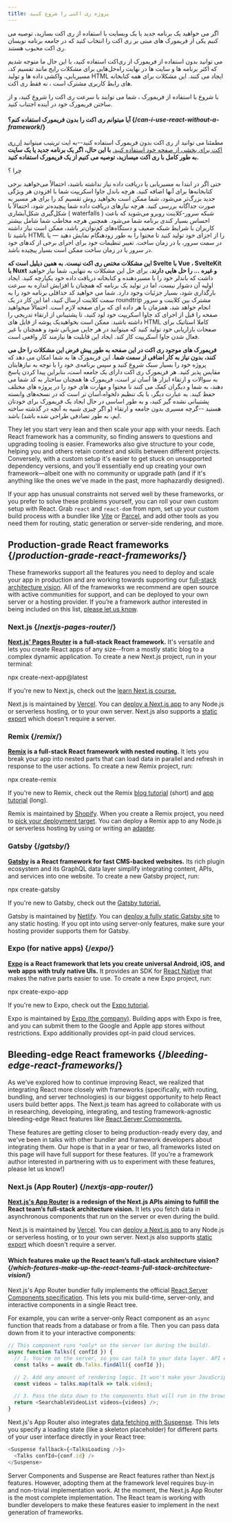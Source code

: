 ```yaml
---
title: پروژه ری اکتی را شروع کنید
---
```


<Intro>

اگر می خواهید یک برنامه جدید یا یک وبسایت با استفاده از ری اکت بسازید، توصیه می کنیم یکی از فریمورک های مبتی بر ری اکت را انتخاب کنید که در جامعه برنامه نویسان ری اکت محبوب هستند.
</Intro>


می توانید بدون استفاده از فریمورک از ری‌اکت استفاده کنید، با این حال ما متوجه شدیم که اکثر برنامه ها و سایت ها در نهایت راه‌حل‌هایی برای مشکلات رایج مانند تقسیم کد، مسیریابی، واکشی داده ها و تولید HTML ایجاد می کنند. این مشکلات برای همه کتابخانه های رابط کاربری مشترک است ، نه فقط ری اکت.

با شروع با استفاده از فریمورک ، شما می توایند با سرعت ری اکت را شروع کنید، و از ساختن فریمورک خود در آینده اجتناب کنید.

<DeepDive>

#### آیا میتوانم ری اکت را بدون فریمورک استفاده کنم؟ {/*can-i-use-react-without-a-framework*/}

مطمئنا می توانید از ری اکت بدون فریمورک استفاده کنید--به ایت تریتیب میتوانید [از ری اکت برای بخشی از صفحه خود استفاده کنید.](/learn/add-react-to-an-existing-project#using-react-for-a-part-of-your-existing-page) **با این حال، اگر یک برنامه جدید یا یک سایت به طور کامل با ری اکت میسازید، توصیه می کنیم از یک فریمورک استفاده کنید.**

چرا ؟

حتی اگر در ابتدا به مسیریابی یا دریافت داده نیاز نداشته باشید، احتمالاً می‌خواهید برخی کتابخانه‌ها برای آنها اضافه کنید. هرچه باندل جاوا اسکریپت شما با افزودن هر ویژگی جدید بزرگ‌تر می‌شود، شما ممکن است بخواهید روش تقسیم کد را برای هر مسیر به صورت جداگانه بررسی کنید. هرچه نیازهای دریافت داده شما پیچیده‌تر شود، احتمالاً با شکل‌گیری شکل‌آبشاری ( waterfalls ) شبکه سرور-کلاینت روبرو می‌شوید که باعث احساس بسیار کندی برنامه شما می‌شود. همچنین هرچه مخاطب شما شامل بیشتر کاربران با شرایط شبکه ضعیف و دستگاه‌های کم‌توان‌تر باشد، ممکن است نیاز داشته باشید تا HTML را از اجزای خود تولید کنید تا محتوا را به طور زودهنگام نمایش دهید — یا در سمت سرور، یا در زمان ساخت. تغییر تنظیمات خود برای اجرای برخی از کدهای خود در سرور یا در زمان ساخت ممکن است بسیار پیچیده باشد.

**این مشکلات مختص ری اکت نیست. به همین دیلیل است که  Svelte با Vue ، SvelteKit با Nuxt و غیره  ...  را حل هایی دارند.** برای حل این مشکلات به تنهایی، شما نیاز خواهید داشت که باندلر خود را  با مسیردهنده و کتابخانه دریافت داده خود یکپارچه کنید. ایجاد اولیه آن دشوار نیست، اما در تولید یک برنامه که همچنان با افزایش اندازه به سرعت بارگذاری شود، بسیار  جزئیات وجود دارد. شما می خواهید کد حداقلی برنامه خود را به سمت کلاینت ارسال کنید، اما این کار در یک roundtrip مشترک بین کلاینت و  سرور انجام خواهد شد، همزمان با هر داده ای که برای صفحه لازم است. احتمالاً میخواهید صفحه را قبل از اجرای کد جاوا اسکریپت خود لود کنید، تا پشتیبانی از ارتقاء تدریجی را داشته باشید. ممکن است بخواهیدیک پوشه از فایل های HTML کاملا استاتیک برای صفحات بازاریابی خود تولید کنید که میتوانید در هر جایی میزبانی شود و همچنان با غیر فعال شدن جاوا اسکریپت کار کند. ایجاد این قابلیت ها نیازمند کار واقعی است.


**فریمورک های موجود ری اکت در این صفحه به طور پیش فرض این مشکلات را حل می کنند، بدون نیاز به کار اضافی از سمت شما.** این فریمورک ها به شما امکان می دهد که پروژه خود را بسیار سبک شروع کنید و سپس برنامه‌ی خود را با توجه به نیازهایتان مقایس پذیر کنید. هر فریمورک ری اکت دارای یک جامعه است، بنابراین پیدا کردن پاسخ به سوالات و ارتقاء ابزار ها آسان تر است، فریمورک ها همچنان ساختار به کد شما می دهند، به شما و دیگران کمک می کنند تا محتوا و مهارت های خود را در پروژه های مختلف حفظ کیند. به عبارت دیگر، با یک تنظیم دلخواه،آسان تر است که در نسخه‌های وابسته پشتیبانی نشده گیر کنید، و به طور اساسی در حال ایجاد یک فریمورک برای خودتان هستید --گرچه مسیری بدون جامعه و ارتقاء (و اگر چیزی شبیه به آنچه در گذشته ساخته ایم، به طور تصادفی طراحی شده باشد) باشد.


 They let you start very lean and then scale your app with your needs. Each React framework has a community, so finding answers to questions and upgrading tooling is easier. Frameworks also give structure to your code, helping you and others retain context and skills between different projects. Conversely, with a custom setup it's easier to get stuck on unsupported dependency versions, and you'll essentially end up creating your own framework—albeit one with no community or upgrade path (and if it's anything like the ones we've made in the past, more haphazardly designed).

If your app has unusual constraints not served well by these frameworks, or you prefer to solve these problems yourself, you can roll your own custom setup with React. Grab `react` and `react-dom` from npm, set up your custom build process with a bundler like [Vite](https://vitejs.dev/) or [Parcel](https://parceljs.org/), and add other tools as you need them for routing, static generation or server-side rendering, and more.

</DeepDive>

## Production-grade React frameworks {/*production-grade-react-frameworks*/}

These frameworks support all the features you need to deploy and scale your app in production and are working towards supporting our [full-stack architecture vision](#which-features-make-up-the-react-teams-full-stack-architecture-vision). All of the frameworks we recommend are open source with active communities for support, and can be deployed to your own server or a hosting provider. If you’re a framework author interested in being included on this list, [please let us know](https://github.com/reactjs/react.dev/issues/new?assignees=&labels=type%3A+framework&projects=&template=3-framework.yml&title=%5BFramework%5D%3A+).

### Next.js {/*nextjs-pages-router*/}

**[Next.js' Pages Router](https://nextjs.org/) is a full-stack React framework.** It's versatile and lets you create React apps of any size--from a mostly static blog to a complex dynamic application. To create a new Next.js project, run in your terminal:

<TerminalBlock>
npx create-next-app@latest
</TerminalBlock>

If you're new to Next.js, check out the [learn Next.js course.](https://nextjs.org/learn)

Next.js is maintained by [Vercel](https://vercel.com/). You can [deploy a Next.js app](https://nextjs.org/docs/app/building-your-application/deploying) to any Node.js or serverless hosting, or to your own server. Next.js also supports a [static export](https://nextjs.org/docs/pages/building-your-application/deploying/static-exports) which doesn't require a server.

### Remix {/*remix*/}

**[Remix](https://remix.run/) is a full-stack React framework with nested routing.** It lets you break your app into nested parts that can load data in parallel and refresh in response to the user actions. To create a new Remix project, run:

<TerminalBlock>
npx create-remix
</TerminalBlock>

If you're new to Remix, check out the Remix [blog tutorial](https://remix.run/docs/en/main/tutorials/blog) (short) and [app tutorial](https://remix.run/docs/en/main/tutorials/jokes) (long).

Remix is maintained by [Shopify](https://www.shopify.com/). When you create a Remix project, you need to [pick your deployment target](https://remix.run/docs/en/main/guides/deployment). You can deploy a Remix app to any Node.js or serverless hosting by using or writing an [adapter](https://remix.run/docs/en/main/other-api/adapter).

### Gatsby {/*gatsby*/}

**[Gatsby](https://www.gatsbyjs.com/) is a React framework for fast CMS-backed websites.** Its rich plugin ecosystem and its GraphQL data layer simplify integrating content, APIs, and services into one website. To create a new Gatsby project, run:

<TerminalBlock>
npx create-gatsby
</TerminalBlock>

If you're new to Gatsby, check out the [Gatsby tutorial.](https://www.gatsbyjs.com/docs/tutorial/)

Gatsby is maintained by [Netlify](https://www.netlify.com/). You can [deploy a fully static Gatsby site](https://www.gatsbyjs.com/docs/how-to/previews-deploys-hosting) to any static hosting. If you opt into using server-only features, make sure your hosting provider supports them for Gatsby.

### Expo (for native apps) {/*expo*/}

**[Expo](https://expo.dev/) is a React framework that lets you create universal Android, iOS, and web apps with truly native UIs.** It provides an SDK for [React Native](https://reactnative.dev/) that makes the native parts easier to use. To create a new Expo project, run:

<TerminalBlock>
npx create-expo-app
</TerminalBlock>

If you're new to Expo, check out the [Expo tutorial](https://docs.expo.dev/tutorial/introduction/).

Expo is maintained by [Expo (the company)](https://expo.dev/about). Building apps with Expo is free, and you can submit them to the Google and Apple app stores without restrictions. Expo additionally provides opt-in paid cloud services.

## Bleeding-edge React frameworks {/*bleeding-edge-react-frameworks*/}

As we've explored how to continue improving React, we realized that integrating React more closely with frameworks (specifically, with routing, bundling, and server technologies) is our biggest opportunity to help React users build better apps. The Next.js team has agreed to collaborate with us in researching, developing, integrating, and testing framework-agnostic bleeding-edge React features like [React Server Components.](/blog/2023/03/22/react-labs-what-we-have-been-working-on-march-2023#react-server-components)

These features are getting closer to being production-ready every day, and we've been in talks with other bundler and framework developers about integrating them. Our hope is that in a year or two, all frameworks listed on this page will have full support for these features. (If you're a framework author interested in partnering with us to experiment with these features, please let us know!)

### Next.js (App Router) {/*nextjs-app-router*/}

**[Next.js's App Router](https://nextjs.org/docs) is a redesign of the Next.js APIs aiming to fulfill the React team’s full-stack architecture vision.** It lets you fetch data in asynchronous components that run on the server or even during the build.

Next.js is maintained by [Vercel](https://vercel.com/). You can [deploy a Next.js app](https://nextjs.org/docs/app/building-your-application/deploying) to any Node.js or serverless hosting, or to your own server. Next.js also supports [static export](https://nextjs.org/docs/app/building-your-application/deploying/static-exports) which doesn't require a server.

<DeepDive>

#### Which features make up the React team’s full-stack architecture vision? {/*which-features-make-up-the-react-teams-full-stack-architecture-vision*/}

Next.js's App Router bundler fully implements the official [React Server Components specification](https://github.com/reactjs/rfcs/blob/main/text/0188-server-components.md). This lets you mix build-time, server-only, and interactive components in a single React tree.

For example, you can write a server-only React component as an `async` function that reads from a database or from a file. Then you can pass data down from it to your interactive components:

```js
// This component runs *only* on the server (or during the build).
async function Talks({ confId }) {
  // 1. You're on the server, so you can talk to your data layer. API endpoint not required.
  const talks = await db.Talks.findAll({ confId });

  // 2. Add any amount of rendering logic. It won't make your JavaScript bundle larger.
  const videos = talks.map(talk => talk.video);

  // 3. Pass the data down to the components that will run in the browser.
  return <SearchableVideoList videos={videos} />;
}
```

Next.js's App Router also integrates [data fetching with Suspense](/blog/2022/03/29/react-v18#suspense-in-data-frameworks). This lets you specify a loading state (like a skeleton placeholder) for different parts of your user interface directly in your React tree:

```js
<Suspense fallback={<TalksLoading />}>
  <Talks confId={conf.id} />
</Suspense>
```

Server Components and Suspense are React features rather than Next.js features. However, adopting them at the framework level requires buy-in and non-trivial implementation work. At the moment, the Next.js App Router is the most complete implementation. The React team is working with bundler developers to make these features easier to implement in the next generation of frameworks.

</DeepDive>
